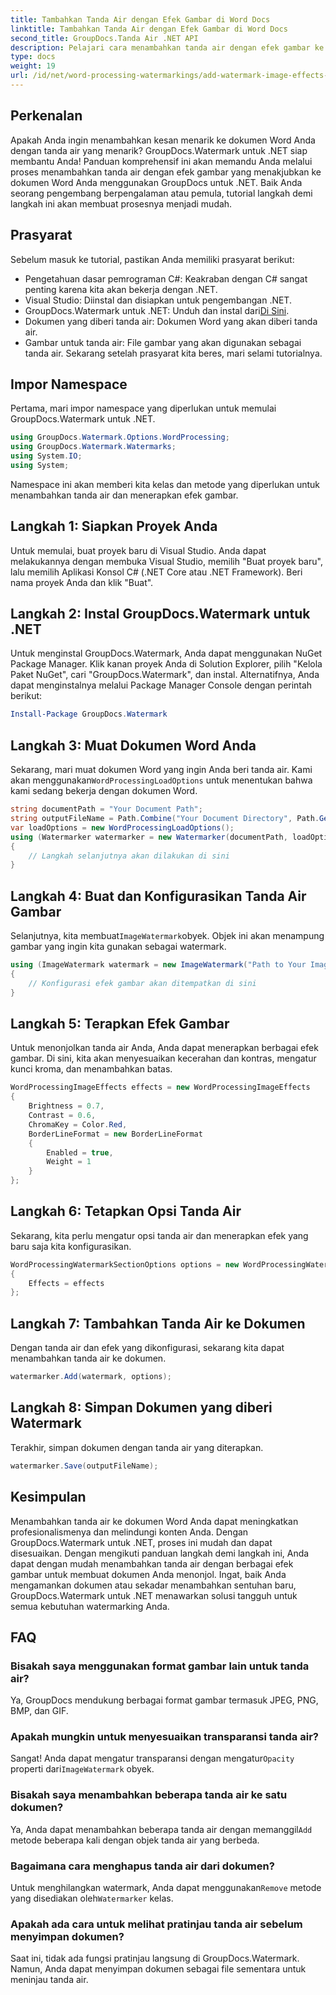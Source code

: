 ```yaml
---
title: Tambahkan Tanda Air dengan Efek Gambar di Word Docs
linktitle: Tambahkan Tanda Air dengan Efek Gambar di Word Docs
second_title: GroupDocs.Tanda Air .NET API
description: Pelajari cara menambahkan tanda air dengan efek gambar ke dokumen Word Anda menggunakan GroupDocs.Watermark untuk .NET. Ikuti panduan langkah demi langkah kami untuk hasil yang menakjubkan.
type: docs
weight: 19
url: /id/net/word-processing-watermarkings/add-watermark-image-effects-word-docs/
---
```

## Perkenalan
Apakah Anda ingin menambahkan kesan menarik ke dokumen Word Anda dengan tanda air yang menarik? GroupDocs.Watermark untuk .NET siap membantu Anda! Panduan komprehensif ini akan memandu Anda melalui proses menambahkan tanda air dengan efek gambar yang menakjubkan ke dokumen Word Anda menggunakan GroupDocs untuk .NET. Baik Anda seorang pengembang berpengalaman atau pemula, tutorial langkah demi langkah ini akan membuat prosesnya menjadi mudah.
## Prasyarat
Sebelum masuk ke tutorial, pastikan Anda memiliki prasyarat berikut:
- Pengetahuan dasar pemrograman C#: Keakraban dengan C# sangat penting karena kita akan bekerja dengan .NET.
- Visual Studio: Diinstal dan disiapkan untuk pengembangan .NET.
-  GroupDocs.Watermark untuk .NET: Unduh dan instal dari[Di Sini](https://releases.groupdocs.com/Watermark/net/).
- Dokumen yang diberi tanda air: Dokumen Word yang akan diberi tanda air.
- Gambar untuk tanda air: File gambar yang akan digunakan sebagai tanda air.
Sekarang setelah prasyarat kita beres, mari selami tutorialnya.
## Impor Namespace
Pertama, mari impor namespace yang diperlukan untuk memulai GroupDocs.Watermark untuk .NET.
```csharp
using GroupDocs.Watermark.Options.WordProcessing;
using GroupDocs.Watermark.Watermarks;
using System.IO;
using System;
```
Namespace ini akan memberi kita kelas dan metode yang diperlukan untuk menambahkan tanda air dan menerapkan efek gambar.
## Langkah 1: Siapkan Proyek Anda
Untuk memulai, buat proyek baru di Visual Studio. Anda dapat melakukannya dengan membuka Visual Studio, memilih "Buat proyek baru", lalu memilih Aplikasi Konsol C# (.NET Core atau .NET Framework). Beri nama proyek Anda dan klik "Buat".
## Langkah 2: Instal GroupDocs.Watermark untuk .NET
Untuk menginstal GroupDocs.Watermark, Anda dapat menggunakan NuGet Package Manager. Klik kanan proyek Anda di Solution Explorer, pilih "Kelola Paket NuGet", cari "GroupDocs.Watermark", dan instal.
Alternatifnya, Anda dapat menginstalnya melalui Package Manager Console dengan perintah berikut:
```powershell
Install-Package GroupDocs.Watermark
```
## Langkah 3: Muat Dokumen Word Anda
 Sekarang, mari muat dokumen Word yang ingin Anda beri tanda air. Kami akan menggunakan`WordProcessingLoadOptions` untuk menentukan bahwa kami sedang bekerja dengan dokumen Word.
```csharp
string documentPath = "Your Document Path";
string outputFileName = Path.Combine("Your Document Directory", Path.GetFileName(documentPath));
var loadOptions = new WordProcessingLoadOptions();
using (Watermarker watermarker = new Watermarker(documentPath, loadOptions))
{
    // Langkah selanjutnya akan dilakukan di sini
}
```
## Langkah 4: Buat dan Konfigurasikan Tanda Air Gambar
 Selanjutnya, kita membuat`ImageWatermark`obyek. Objek ini akan menampung gambar yang ingin kita gunakan sebagai watermark.
```csharp
using (ImageWatermark watermark = new ImageWatermark("Path to Your Image"))
{
    // Konfigurasi efek gambar akan ditempatkan di sini
}
```
## Langkah 5: Terapkan Efek Gambar
Untuk menonjolkan tanda air Anda, Anda dapat menerapkan berbagai efek gambar. Di sini, kita akan menyesuaikan kecerahan dan kontras, mengatur kunci kroma, dan menambahkan batas.
```csharp
WordProcessingImageEffects effects = new WordProcessingImageEffects
{
    Brightness = 0.7,
    Contrast = 0.6,
    ChromaKey = Color.Red,
    BorderLineFormat = new BorderLineFormat
    {
        Enabled = true,
        Weight = 1
    }
};
```
## Langkah 6: Tetapkan Opsi Tanda Air
Sekarang, kita perlu mengatur opsi tanda air dan menerapkan efek yang baru saja kita konfigurasikan.
```csharp
WordProcessingWatermarkSectionOptions options = new WordProcessingWatermarkSectionOptions
{
    Effects = effects
};
```
## Langkah 7: Tambahkan Tanda Air ke Dokumen
Dengan tanda air dan efek yang dikonfigurasi, sekarang kita dapat menambahkan tanda air ke dokumen.
```csharp
watermarker.Add(watermark, options);
```
## Langkah 8: Simpan Dokumen yang diberi Watermark
Terakhir, simpan dokumen dengan tanda air yang diterapkan. 
```csharp
watermarker.Save(outputFileName);
```
## Kesimpulan
Menambahkan tanda air ke dokumen Word Anda dapat meningkatkan profesionalismenya dan melindungi konten Anda. Dengan GroupDocs.Watermark untuk .NET, proses ini mudah dan dapat disesuaikan. Dengan mengikuti panduan langkah demi langkah ini, Anda dapat dengan mudah menambahkan tanda air dengan berbagai efek gambar untuk membuat dokumen Anda menonjol. 
Ingat, baik Anda mengamankan dokumen atau sekadar menambahkan sentuhan baru, GroupDocs.Watermark untuk .NET menawarkan solusi tangguh untuk semua kebutuhan watermarking Anda. 
## FAQ
### Bisakah saya menggunakan format gambar lain untuk tanda air?
Ya, GroupDocs mendukung berbagai format gambar termasuk JPEG, PNG, BMP, dan GIF.
### Apakah mungkin untuk menyesuaikan transparansi tanda air?
 Sangat! Anda dapat mengatur transparansi dengan mengatur`Opacity` properti dari`ImageWatermark` obyek.
### Bisakah saya menambahkan beberapa tanda air ke satu dokumen?
 Ya, Anda dapat menambahkan beberapa tanda air dengan memanggil`Add` metode beberapa kali dengan objek tanda air yang berbeda.
### Bagaimana cara menghapus tanda air dari dokumen?
 Untuk menghilangkan watermark, Anda dapat menggunakan`Remove` metode yang disediakan oleh`Watermarker` kelas.
### Apakah ada cara untuk melihat pratinjau tanda air sebelum menyimpan dokumen?
Saat ini, tidak ada fungsi pratinjau langsung di GroupDocs.Watermark. Namun, Anda dapat menyimpan dokumen sebagai file sementara untuk meninjau tanda air.